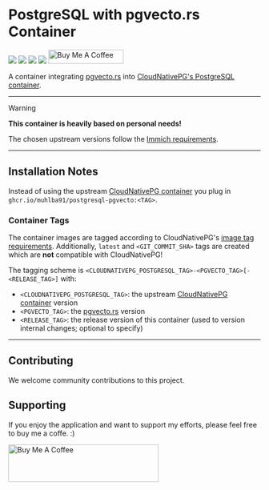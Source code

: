 # PostgreSQL with pgvecto.rs Container

[![](https://img.shields.io/github/license/muhlba91/postgresql-pgvecto-container?style=for-the-badge)](LICENSE)
[![](https://img.shields.io/github/actions/workflow/status/muhlba91/postgresql-pgvecto-container/release.yml?style=for-the-badge)](https://github.com/muhlba91/postgresql-pgvecto-container/actions/workflows/release.yml)
[![](https://img.shields.io/github/v/tag/muhlba91/postgresql-pgvecto-container?style=for-the-badge)](https://github.com/muhlba91/postgresql-pgvecto-container/releases)
[![](https://img.shields.io/github/release-date/muhlba91/postgresql-pgvecto-container?style=for-the-badge)](https://github.com/muhlba91/postgresql-pgvecto-container/releases)
<a href="https://www.buymeacoffee.com/muhlba91" target="_blank"><img src="https://cdn.buymeacoffee.com/buttons/default-orange.png" alt="Buy Me A Coffee" height="28" width="150"></a>

A container integrating [pgvecto.rs](https://github.com/tensorchord/pgvecto.rs) into [CloudNativePG's PostgreSQL container](https://github.com/cloudnative-pg/postgres-containers).

---

> [!WARNING]
> **This container is heavily based on personal needs!**
>
> The chosen upstream versions follow the [Immich requirements](https://github.com/immich-app/immich/blob/main/docker/docker-compose.yml).

---

## Installation Notes

Instead of using the upstream [CloudNativePG container](https://github.com/cloudnative-pg/postgres-containers/pkgs/container/postgresql) you plug in `ghcr.io/muhlba91/postgresql-pgvecto:<TAG>`.

### Container Tags

The container images are tagged according to CloudNativePG's [image tag requirements](https://cloudnative-pg.io/documentation/1.23/container_images/#image-tag-requirements_1).
Additionally, `latest` and `<GIT_COMMIT_SHA>` tags are created which are **not** compatible with CloudNativePG!

The tagging scheme is `<CLOUDNATIVEPG_POSTGRESQL_TAG>-<PGVECTO_TAG>[-<RELEASE_TAG>]` with:

- `<CLOUDNATIVEPG_POSTGRESQL_TAG>`: the upstream [CloudNativePG container](https://github.com/cloudnative-pg/postgres-containers/pkgs/container/postgresql) version
- `<PGVECTO_TAG>`: the [pgvecto.rs](https://github.com/tensorchord/pgvecto.rs/releases) version
- `<RELEASE_TAG>`: the release version of this container (used to version internal changes; optional to specify)

---

## Contributing

We welcome community contributions to this project.

## Supporting

If you enjoy the application and want to support my efforts, please feel free to buy me a coffe. :)

<a href="https://www.buymeacoffee.com/muhlba91" target="_blank"><img src="https://cdn.buymeacoffee.com/buttons/default-orange.png" alt="Buy Me A Coffee" height="75" width="300"></a>
